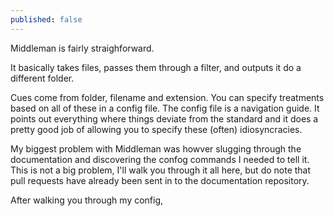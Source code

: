 ```yaml
---
published: false
---
```

Middleman is fairly straighforward.

It basically takes files, passes them through a filter, and outputs it
do a different folder.

Cues come from folder, filename and extension. You can specify treatments
based on all of these in a config file. The config file is a navigation guide.
It points out everything where things deviate from the standard and it
does a pretty good job of allowing you to specify these (often)
idiosyncracies.

My biggest problem with Middleman was howver slugging through the
documentation and discovering the confog commands I needed to tell it.
This is not a big problem, I'll walk you through it all here, but do
note that pull requests have already been sent in to the documentation
repository.

After walking you through my config,

